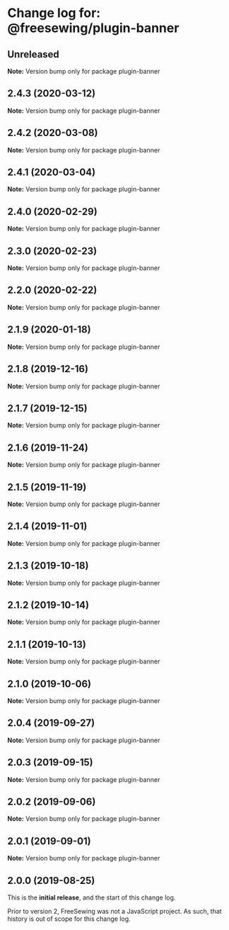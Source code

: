 # Change log for: @freesewing/plugin-banner


## Unreleased

**Note:** Version bump only for package plugin-banner


## 2.4.3 (2020-03-12)

**Note:** Version bump only for package plugin-banner


## 2.4.2 (2020-03-08)

**Note:** Version bump only for package plugin-banner


## 2.4.1 (2020-03-04)

**Note:** Version bump only for package plugin-banner


## 2.4.0 (2020-02-29)

**Note:** Version bump only for package plugin-banner


## 2.3.0 (2020-02-23)

**Note:** Version bump only for package plugin-banner


## 2.2.0 (2020-02-22)

**Note:** Version bump only for package plugin-banner


## 2.1.9 (2020-01-18)

**Note:** Version bump only for package plugin-banner


## 2.1.8 (2019-12-16)

**Note:** Version bump only for package plugin-banner


## 2.1.7 (2019-12-15)

**Note:** Version bump only for package plugin-banner


## 2.1.6 (2019-11-24)

**Note:** Version bump only for package plugin-banner


## 2.1.5 (2019-11-19)

**Note:** Version bump only for package plugin-banner


## 2.1.4 (2019-11-01)

**Note:** Version bump only for package plugin-banner


## 2.1.3 (2019-10-18)

**Note:** Version bump only for package plugin-banner


## 2.1.2 (2019-10-14)

**Note:** Version bump only for package plugin-banner


## 2.1.1 (2019-10-13)

**Note:** Version bump only for package plugin-banner


## 2.1.0 (2019-10-06)

**Note:** Version bump only for package plugin-banner


## 2.0.4 (2019-09-27)

**Note:** Version bump only for package plugin-banner


## 2.0.3 (2019-09-15)

**Note:** Version bump only for package plugin-banner


## 2.0.2 (2019-09-06)

**Note:** Version bump only for package plugin-banner


## 2.0.1 (2019-09-01)

**Note:** Version bump only for package plugin-banner




## 2.0.0 (2019-08-25)

This is the **initial release**, and the start of this change log.

Prior to version 2, FreeSewing was not a JavaScript project.
As such, that history is out of scope for this change log.
